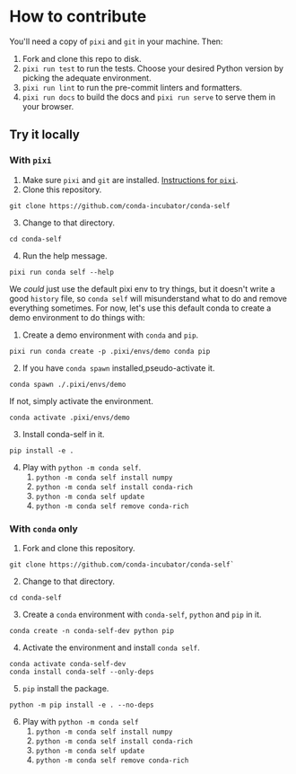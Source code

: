 # How to contribute

You'll need a copy of `pixi` and `git` in your machine. Then:

1. Fork and clone this repo to disk.
2. `pixi run test` to run the tests. Choose your desired Python version by picking the adequate environment.
3. `pixi run lint` to run the pre-commit linters and formatters.
4. `pixi run docs` to build the docs and `pixi run serve` to serve them in your browser.

## Try it locally

### With `pixi`

1. Make sure `pixi` and `git` are installed. [Instructions for `pixi`](https://pixi.sh/latest/installation/).
2. Clone this repository. 
```
git clone https://github.com/conda-incubator/conda-self
```
3. Change to that directory. 
```
cd conda-self
```
4. Run the help message. 
```
pixi run conda self --help
```

We _could_ just use the default pixi env to try things, but it doesn't write a good `history` file, so `conda self` will misunderstand what to do and remove everything sometimes. For now, let's use this default conda to create a demo environment to do things with:

1. Create a demo environment with `conda` and `pip`.
```
pixi run conda create -p .pixi/envs/demo conda pip
```
2. If you have `conda spawn` installed,pseudo-activate it.
```
conda spawn ./.pixi/envs/demo
```  
If not, simply activate the environment.
```
conda activate .pixi/envs/demo
```
3. Install conda-self in it. 
```
pip install -e .
```
4. Play with `python -m conda self`.
   1. `python -m conda self install numpy`
   2. `python -m conda self install conda-rich`
   3. `python -m conda self update`
   4. `python -m conda self remove conda-rich`

### With `conda` only

1. Fork and clone this repository.
```
git clone https://github.com/conda-incubator/conda-self`
```
2. Change to that directory. 
```
cd conda-self
```

3. Create a `conda` environment with `conda-self`, `python` and `pip` in it.
```
conda create -n conda-self-dev python pip
```
4. Activate the environment and install `conda self`.
```
conda activate conda-self-dev
conda install conda-self --only-deps
```
5. `pip` install the package.
```
python -m pip install -e . --no-deps
```
6. Play with `python -m conda self`
   1. `python -m conda self install numpy`
   2. `python -m conda self install conda-rich`
   3. `python -m conda self update`
   4. `python -m conda self remove conda-rich`